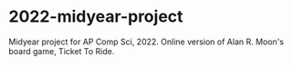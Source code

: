 # 2022-midyear-project
Midyear project for AP Comp Sci, 2022. Online version of Alan R. Moon's board game, Ticket To Ride. 
